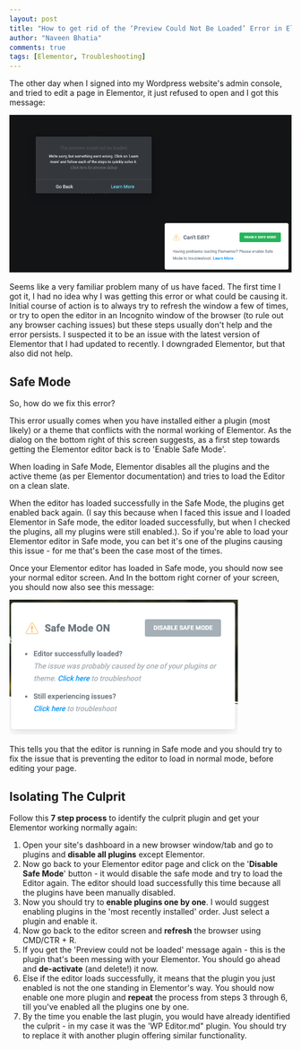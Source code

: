 ```yaml
---
layout: post
title: "How to get rid of the ‘Preview Could Not Be Loaded’ Error in Elementor"
author: "Naveen Bhatia"
comments: true
tags: [Elementor, Troubleshooting]
---
```


The other day when I signed into my Wordpress website's admin console, and tried to edit a page in Elementor, it just refused to open and I got this message:

 

![Preview-Error](assets/imgs/preview-error.png)

Seems like a very familiar problem many of us have faced. The first time I got it, I had no idea why I was getting this error or what could be causing it. Initial course of action is to always try to refresh the window a few of times, or try to open the editor in an Incognito window of the browser (to rule out any browser caching issues) but these steps usually don't help and the error persists.   I suspected it to be an issue with the latest version of Elementor that I had updated to recently. I downgraded Elementor, but that also did not help. 

## Safe Mode

So, how do we fix this error? 

This error usually comes when you have installed either a plugin (most likely) or a theme that conflicts with the normal working of Elementor. As the dialog on the bottom right of this screen suggests, as a first step towards getting the Elementor editor back is to 'Enable Safe Mode'. 

When loading in Safe Mode, Elementor disables all the plugins and the active theme (as per Elementor documentation) and tries to load the Editor on a clean slate. 

When the editor has loaded successfully in the Safe Mode, the plugins get enabled back again. (I say this because when I faced this issue and I loaded Elementor in Safe mode, the editor loaded successfully, but when I checked the plugins, all my plugins were still enabled.). So if you're able to load your Elementor editor in Safe mode, you can bet it's one of the plugins causing this issue - for me that's been the case most of the times. 

Once your Elementor editor has loaded in Safe mode, you should now see your normal editor screen. And In the bottom right corner of your screen, you should now also see this message:

![Safe-Mode](assets/imgs/safe-mode.png)

This tells you that the editor is running in Safe mode and you should try to fix the issue that is preventing the editor to load in normal mode, before editing your page.

## Isolating The Culprit

Follow this **7 step process** to identify the culprit plugin and get your Elementor working normally again:

1. Open your site's dashboard in a new browser window/tab and go to plugins and **disable all plugins** except Elementor. 
2. Now go back to your Elementor editor page and click on the '**Disable Safe Mode**' button - it would disable the safe mode and try to load the Editor again. The editor should load successfully this time because all the plugins have been manually disabled. 
3. Now you should try to **enable plugins one by one**. I would suggest enabling plugins in the 'most recently installed' order. Just select a plugin and enable it.
4. Now go back to the editor screen and **refresh** the browser using CMD/CTR + R.
5. If you get the 'Preview could not be loaded' message again - this is the plugin that's been messing with your Elementor. You should go ahead and **de-activate** (and delete!) it now.
6. Else if the editor loads successfully, it means that the plugin you just enabled is not the one standing in Elementor's way. You should now enable one more plugin and **repeat** the process from steps 3 through 6, till you've enabled all the plugins one by one.
7. By the time you enable the last plugin, you would have already identified the culprit - in my case it was the 'WP Editor.md" plugin. You should try to replace it with another plugin offering similar functionality.
